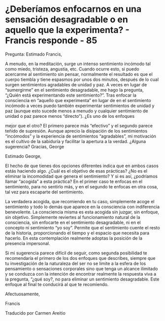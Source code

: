 # ¿Deberíamos enfocarnos en una sensación desagradable o en aquello que la experimenta? - Francis responde - 85

Pregunta: Estimado Francis, 

A menudo, en la meditación, surge un intenso sentimiento incómodo tal como miedo, tristeza, angustia, etc. Cuando ocurre esto, si puedo acercarme al sentimiento sin pensar, normalmente el resultado es que el cuerpo tiembla y tiene espasmos por unos dos minutos, después de lo cual surgen sentimientos agradables de unidad y paz. A veces en lugar de “sumergirme” en el sentimiento desagradable, me hago la pregunta, “¿Quién está experimentando este sentimiento?”. Tras enfocar la consciencia en “aquello que experimenta” en lugar de en el sentimiento incómodo a veces puedo también experimentar sentimientos de unidad y paz (aunque esto sucede menos a menudo y cualquier sentimiento de unidad o paz parece menos “directo”). ¿Es uno de los enfoques

mejor que el otro? El primero parece más “efectivo” y el segundo parece teñido de supresión. Aunque aprecio la disipación de los sentimientos “incómodos” y la experiencia de sentimientos “agradables”, mi motivación es el cultivo de la sabiduría y facilitar la apertura a la verdad. ¿Alguna sugerencia? Gracias, George

Estimado George, 

El hecho de que tienes dos opciones diferentes indica que en ambos casos estás haciendo algo. ¿Cuál es el objetivo de esas prácticas? ¿No es el eliminar la incomodidad que genera el sentimiento? Y si es así, ¿podríamos llamar “acogida” a esta práctica? En el primer caso te enfocas en el sentimiento, para no sentirlo más, y en el segundo te enfocas en otra cosa, tal vez para escaparte del sentimiento.

La verdadera acogida, que recomiendo en tu caso, simplemente acoge el sentimiento y todo lo demás que aparece en la consciencia con indiferencia benevolente. La consciencia misma es esta acogida sin juzgar, sin enfoque, sin objetivo. Simplemente reviertes al funcionamiento natural de la consciencia, sin enfocarte en el sentimiento desagradable, ni en el concepto ni sentimiento “yo soy”. Permite que el sentimiento cuente el resto de la historia, proporcionando el tiempo y el espacio que necesita para hacerlo. En esta contemplación realmente adoptas la posición de la presencia impersonal.

Si mi sugerencia parece difícil de seguir, como segunda posibilidad te recomendaría el primero de los dos enfoques que describes, siempre que tu investigación de la naturaleza del ser no se limite a la esfera de los pensamiento o sensaciones corporales sino que tenga un alcance ilimitado y se conduzca con la intención de encontrar realmente la respuesta viva a la pregunta, “¿qué soy?, no para eliminar un sentimiento desagradable. Este enfoque al final te conducirá al que te recomiendo.

Afectuosamente, 

Francis

Traducido por Carmen Areitio

